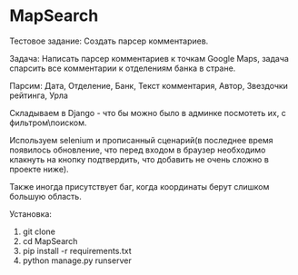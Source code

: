 # MapSearch

Тестовое задание: Создать парсер комментариев.

Задача: Написать парсер комментариев к точкам Google Maps, задача спарсить все комментарии к отделениям банка в стране.

Парсим:
Дата, Отделение, Банк, Текст комментария, Автор, Звездочки рейтинга, Урла

Складываем в Django - что бы можно было в админке посмотеть их, с фильтром\поиском.

Используем selenium и прописанный сценарий(в последнее время появилось обновление, что перед входом в браузер необходимо клакнуть на кнопку подтвердить, что добавить не очень сложно в проекте ниже).

Также иногда присутствует баг, когда координаты берут слишком большую область.

Установка:
1. git clone
2. cd MapSearch
3. pip install -r requirements.txt
4. python manage.py runserver
